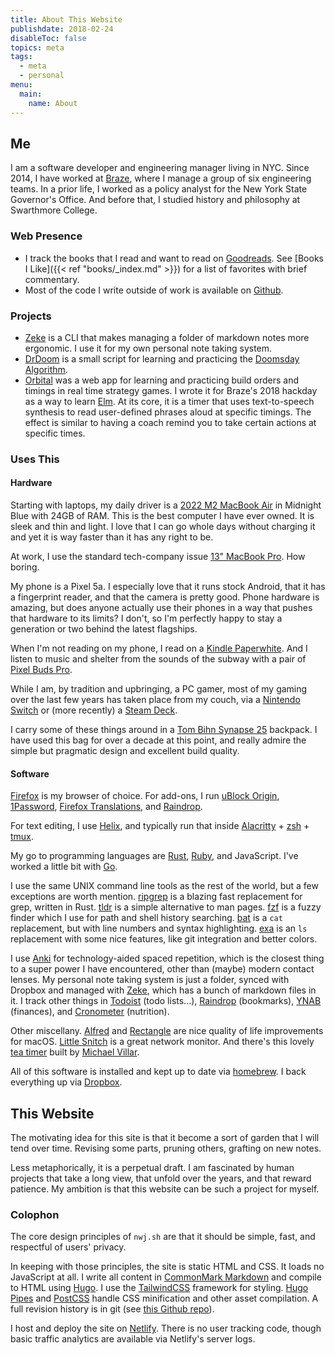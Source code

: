 ```yaml
---
title: About This Website
publishdate: 2018-02-24
disableToc: false
topics: meta
tags:
  - meta
  - personal
menu:
  main:
    name: About
---
```


## Me

I am a software developer and engineering manager living in NYC. Since 2014, I have worked at [Braze](https://www.braze.com), where I manage a group of six engineering teams. In a prior life, I worked as a policy analyst for the New York State Governor's Office. And before that, I studied history and philosophy at Swarthmore College.

### Web Presence

- I track the books that I read and want to read on [Goodreads](https://www.goodreads.com/nwj_). See [Books I Like]({{< ref "books/_index.md" >}}) for a list of favorites with brief commentary.
- Most of the code I write outside of work is available on [Github](https://github.com/nwj).

### Projects

- [Zeke](https://github.com/nwj/zeke) is a CLI that makes managing a folder of markdown notes more ergonomic. I use it for my own personal note taking system.
- [DrDoom](https://github.com/nwj/drdoom) is a small script for learning and practicing the [Doomsday Algorithm](https://en.wikipedia.org/wiki/Doomsday_rule).
- [Orbital](https://github.com/nwj/orbital) was a web app for learning and practicing build orders and timings in real time strategy games. I wrote it for Braze's 2018 hackday as a way to learn [Elm](https://elm-lang.org/). At its core, it is a timer that uses text-to-speech synthesis to read user-defined phrases aloud at specific timings. The effect is similar to having a coach remind you to take certain actions at specific times.

### Uses This

#### Hardware

Starting with laptops, my daily driver is a [2022 M2 MacBook Air](https://www.apple.com/macbook-air-m2/) in Midnight Blue with 24GB of RAM. This is the best computer I have ever owned. It is sleek and thin and light. I love that I can go whole days without charging it and yet it is way faster than it has any right to be.

At work, I use the standard tech-company issue [13" MacBook Pro](https://www.apple.com/macbook-pro-13/). How boring.

My phone is a Pixel 5a. I especially love that it runs stock Android, that it has a fingerprint reader, and that the camera is pretty good. Phone hardware is amazing, but does anyone actually use their phones in a way that pushes that hardware to its limits? I don't, so I'm perfectly happy to stay a generation or two behind the latest flagships.

When I'm not reading on my phone, I read on a [Kindle Paperwhite](https://www.amazon.com/Kindle-Paperwhite-Waterproof-Storage-Special/dp/B075MWNNJG?th=1). And I listen to music and shelter from the sounds of the subway with a pair of [Pixel Buds Pro](https://store.google.com/product/pixel_buds_pro).

While I am, by tradition and upbringing, a PC gamer, most of my gaming over the last few years has taken place from my couch, via a [Nintendo Switch](https://www.nintendo.com/switch/) or (more recently) a [Steam Deck](https://www.steamdeck.com/).

I carry some of these things around in a [Tom Bihn Synapse 25](https://www.tombihn.com/products/synapse-25) backpack. I have used this bag for over a decade at this point, and really admire the simple but pragmatic design and excellent build quality.

#### Software

[Firefox](https://www.mozilla.org/en-US/firefox/new/) is my browser of choice. For add-ons, I run [uBlock Origin](https://github.com/gorhill/uBlock/), [1Password](https://1password.com/), [Firefox Translations](https://addons.mozilla.org/en-US/firefox/addon/firefox-translations/), and [Raindrop](https://raindrop.io/).

For text editing, I use [Helix](https://helix-editor.com/), and typically run that inside [Alacritty](https://github.com/jwilm/alacritty) + [zsh](https://www.zsh.org/) + [tmux](https://github.com/tmux/tmux/wiki).

My go to programming languages are [Rust](https://www.rust-lang.org/), [Ruby](https://www.ruby-lang.org/en/), and JavaScript. I've worked a little bit with [Go](https://golang.org/).

I use the same UNIX command line tools as the rest of the world, but a few exceptions are worth mention. [ripgrep](https://github.com/BurntSushi/ripgrep) is a blazing fast replacement for grep, written in Rust. [tldr](https://tldr.sh/) is a simple alternative to man pages. [fzf](https://github.com/junegunn/fzf) is a fuzzy finder which I use for path and shell history searching. [bat](https://github.com/sharkdp/bat) is a `cat` replacement, but with line numbers and syntax highlighting. [exa](https://github.com/ogham/exa) is an `ls` replacement with some nice features, like git integration and better colors.

I use [Anki](https://apps.ankiweb.net/) for technology-aided spaced repetition, which is the closest thing to a super power I have encountered, other than (maybe) modern contact lenses. My personal note taking system is just a folder, synced with Dropbox and managed with [Zeke](https://github.com/nwj/zeke), which has a bunch of markdown files in it. I track other things in [Todoist](https://todoist.com/) (todo lists...), [Raindrop](https://raindrop.io/) (bookmarks), [YNAB](https://ynab.com/referral/?ref=Ip-urraU8zuXWtxi&utm_source=customer_referral) (finances), and [Cronometer](https://cronometer.com/) (nutrition).

Other miscellany. [Alfred](https://www.alfredapp.com/) and [Rectangle](https://github.com/rxhanson/Rectangle) are nice quality of life improvements for macOS. [Little Snitch](https://www.obdev.at/products/littlesnitch/index.html) is a great network monitor.  And there's this lovely [tea timer](https://github.com/michaelvillar/timer-app) built by [Michael Villar](http://www.michaelvillar.com/).

All of this software is installed and kept up to date via [homebrew](https://brew.sh/). I back everything up via [Dropbox](https://db.tt/xXWHrTaD).

## This Website

The motivating idea for this site is that it become a sort of garden that I will tend over time. Revising some parts, pruning others, grafting on new notes.

Less metaphorically, it is a perpetual draft. I am fascinated by human projects that take a long view, that unfold over the years, and that reward patience. My ambition is that this website can be such a project for myself.

### Colophon

The core design principles of `nwj.sh` are that it should be simple, fast, and respectful of users' privacy.

In keeping with those principles, the site is static HTML and CSS. It loads no JavaScript at all. I write all content in [CommonMark Markdown](https://commonmark.org/) and compile to HTML using [Hugo](https://gohugo.io/). I use the [TailwindCSS](https://tailwindcss.com/) framework for styling. [Hugo Pipes](https://gohugo.io/hugo-pipes/) and [PostCSS](https://postcss.org/) handle CSS minification and other asset compilation. A full revision history is in git (see [this Github repo](https://github.com/nwj/nwj.sh)).

I host and deploy the site on [Netlify](https://www.netlify.com/). There is no user tracking code, though basic traffic analytics are available via Netlify's server logs.

